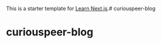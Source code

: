 This is a starter template for [Learn Next.js](https://nextjs.org/learn).# curiouspeer-blog
# curiouspeer-blog
